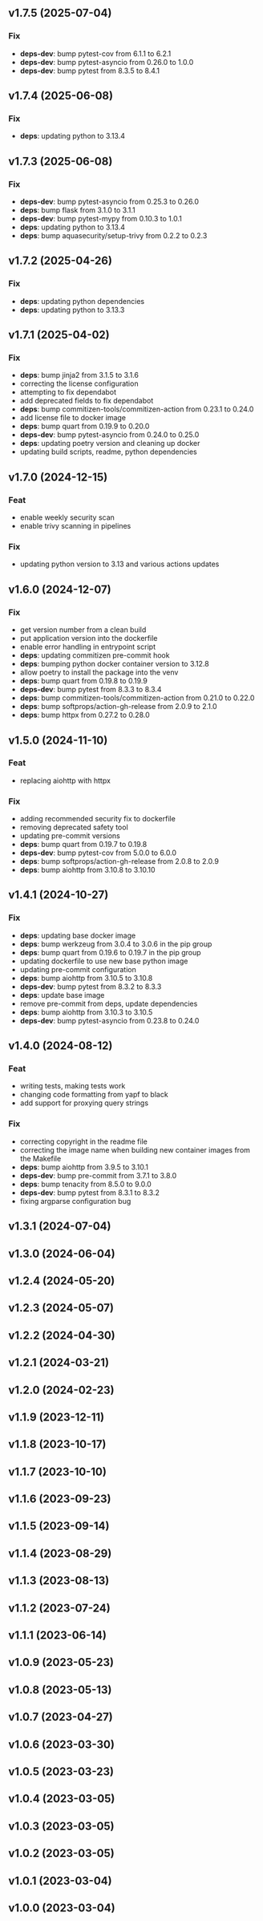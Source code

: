 ## v1.7.5 (2025-07-04)

### Fix

- **deps-dev**: bump pytest-cov from 6.1.1 to 6.2.1
- **deps-dev**: bump pytest-asyncio from 0.26.0 to 1.0.0
- **deps-dev**: bump pytest from 8.3.5 to 8.4.1

## v1.7.4 (2025-06-08)

### Fix

- **deps**: updating python to 3.13.4

## v1.7.3 (2025-06-08)

### Fix

- **deps-dev**: bump pytest-asyncio from 0.25.3 to 0.26.0
- **deps**: bump flask from 3.1.0 to 3.1.1
- **deps-dev**: bump pytest-mypy from 0.10.3 to 1.0.1
- **deps**: updating python to 3.13.4
- **deps**: bump aquasecurity/setup-trivy from 0.2.2 to 0.2.3

## v1.7.2 (2025-04-26)

### Fix

- **deps**: updating python dependencies
- **deps**: updating python to 3.13.3

## v1.7.1 (2025-04-02)

### Fix

- **deps**: bump jinja2 from 3.1.5 to 3.1.6
- correcting the license configuration
- attempting to fix dependabot
- add deprecated fields to fix dependabot
- **deps**: bump commitizen-tools/commitizen-action from 0.23.1 to 0.24.0
- add license file to docker image
- **deps**: bump quart from 0.19.9 to 0.20.0
- **deps-dev**: bump pytest-asyncio from 0.24.0 to 0.25.0
- **deps**: updating poetry version and cleaning up docker
- updating build scripts, readme, python dependencies

## v1.7.0 (2024-12-15)

### Feat

- enable weekly security scan
- enable trivy scanning in pipelines

### Fix

- updating python version to 3.13 and various actions updates

## v1.6.0 (2024-12-07)

### Fix

- get version number from a clean build
- put application version into the dockerfile
- enable error handling in entrypoint script
- **deps**: updating commitizen pre-commit hook
- **deps**: bumping python docker container version to 3.12.8
- allow poetry to install the package into the venv
- **deps**: bump quart from 0.19.8 to 0.19.9
- **deps-dev**: bump pytest from 8.3.3 to 8.3.4
- **deps**: bump commitizen-tools/commitizen-action from 0.21.0 to 0.22.0
- **deps**: bump softprops/action-gh-release from 2.0.9 to 2.1.0
- **deps**: bump httpx from 0.27.2 to 0.28.0

## v1.5.0 (2024-11-10)

### Feat

- replacing aiohttp with httpx

### Fix

- adding recommended security fix to dockerfile
- removing deprecated safety tool
- updating pre-commit versions
- **deps**: bump quart from 0.19.7 to 0.19.8
- **deps-dev**: bump pytest-cov from 5.0.0 to 6.0.0
- **deps**: bump softprops/action-gh-release from 2.0.8 to 2.0.9
- **deps**: bump aiohttp from 3.10.8 to 3.10.10

## v1.4.1 (2024-10-27)

### Fix

- **deps**: updating base docker image
- **deps**: bump werkzeug from 3.0.4 to 3.0.6 in the pip group
- **deps**: bump quart from 0.19.6 to 0.19.7 in the pip group
- updating dockerfile to use new base python image
- updating pre-commit configuration
- **deps**: bump aiohttp from 3.10.5 to 3.10.8
- **deps-dev**: bump pytest from 8.3.2 to 8.3.3
- **deps**: update base image
- remove pre-commit from deps, update dependencies
- **deps**: bump aiohttp from 3.10.3 to 3.10.5
- **deps-dev**: bump pytest-asyncio from 0.23.8 to 0.24.0

## v1.4.0 (2024-08-12)

### Feat

- writing tests, making tests work
- changing code formatting from yapf to black
- add support for proxying query strings

### Fix

- correcting copyright in the readme file
- correcting the image name when building new container images from the Makefile
- **deps**: bump aiohttp from 3.9.5 to 3.10.1
- **deps-dev**: bump pre-commit from 3.7.1 to 3.8.0
- **deps**: bump tenacity from 8.5.0 to 9.0.0
- **deps-dev**: bump pytest from 8.3.1 to 8.3.2
- fixing argparse configuration bug

## v1.3.1 (2024-07-04)

## v1.3.0 (2024-06-04)

## v1.2.4 (2024-05-20)

## v1.2.3 (2024-05-07)

## v1.2.2 (2024-04-30)

## v1.2.1 (2024-03-21)

## v1.2.0 (2024-02-23)

## v1.1.9 (2023-12-11)

## v1.1.8 (2023-10-17)

## v1.1.7 (2023-10-10)

## v1.1.6 (2023-09-23)

## v1.1.5 (2023-09-14)

## v1.1.4 (2023-08-29)

## v1.1.3 (2023-08-13)

## v1.1.2 (2023-07-24)

## v1.1.1 (2023-06-14)

## v1.0.9 (2023-05-23)

## v1.0.8 (2023-05-13)

## v1.0.7 (2023-04-27)

## v1.0.6 (2023-03-30)

## v1.0.5 (2023-03-23)

## v1.0.4 (2023-03-05)

## v1.0.3 (2023-03-05)

## v1.0.2 (2023-03-05)

## v1.0.1 (2023-03-04)

## v1.0.0 (2023-03-04)
